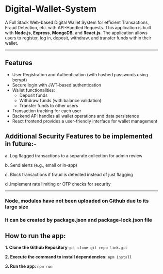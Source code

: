 # Digital-Wallet-System
A Full Stack Web-based Digital Wallet System for efficient Transactions, Fraud Detection, etc. with API-Handled Requests. This application is built with **Node.js**, **Express**, **MongoDB**, and **React.js**. The application allows users to register, log in, deposit, withdraw, and transfer funds within their wallet.

---

## Features

- User Registration and Authentication (with hashed passwords using bcrypt)
- Secure login with JWT-based authentication
- Wallet functionalities:
  - Deposit funds
  - Withdraw funds (with balance validation)
  - Transfer funds to other users
- Transaction tracking for each user
- Backend API handles all wallet operations and data persistence
- React frontend provides a user-friendly interface for wallet management

## Additional Security Features to be implemented in future:-

a. Log flagged transactions to a separate collection for admin review

b. Send alerts (e.g., email or in-app)

c. Block transactions if fraud is detected instead of just flagging

d .Implement rate limiting or OTP checks for security


---

### Node_modules have not been uploaded on Github due to its large size
### It can be created by package.json and package-lock.json file
## How to run the app:
**1. Clone the Github Repository**
    ```git clone git-repo-link.git```

**2. Execute the command to install dependencies:**
   ```npm install```
   
**3. Run the app:**
   ```npm run```
